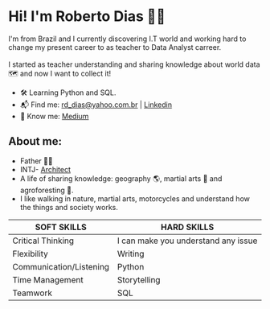 # Hi! I'm Roberto Dias :raising_hand_man:
I'm from Brazil and I currently discovering I.T world and working hard to change my present career to as teacher to Data Analyst carreer.
\
\
I started as teacher understanding and sharing knowledge about world data :world_map: and now I want to collect it!

* :hammer_and_wrench: Learning Python and SQL.
* :mailbox_with_mail: Find me: rd_dias@yahoo.com.br | [Linkedin](https://www.linkedin.com/in/robertodias737/)
* :brain: Know me: [Medium](https://medium.com/@roberto.dias.)

## About me:
* Father :family_man_boy:
* INTJ- [Architect](https://www.16personalities.com/intj-personality)
* A life of sharing knowledge: geography :earth_americas:, martial arts :martial_arts_uniform: and agroforesting :seedling:.
* I like walking in nature, martial arts, motorcycles and understand how the things and society works.

SOFT SKILLS|HARD SKILLS
---|---
 Critical Thinking|I can make you understand any issue
 Flexibility|Writing
 Communication/Listening|Python
 Time Management|Storytelling
 Teamwork|SQL

